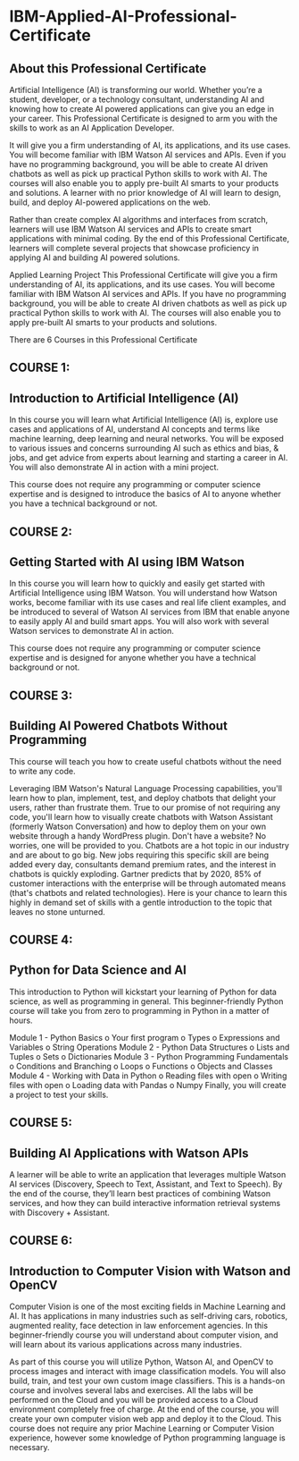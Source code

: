 # IBM-Applied-AI-Professional-Certificate

## About this Professional Certificate

Artificial Intelligence (AI) is transforming our world. Whether you’re a student, developer, or a technology consultant, understanding AI and knowing how to create AI powered applications can give you an edge in your career. This Professional Certificate is designed to arm you with the skills to work as an AI Application Developer.

It will give you a firm understanding of AI, its applications, and its use cases. You will become familiar with IBM Watson AI services and APIs. Even if you have no programming background, you will be able to create AI driven chatbots as well as pick up practical Python skills to work with AI. The courses will also enable you to apply pre-built AI smarts to your products and solutions. A learner with no prior knowledge of AI will learn to design, build, and deploy AI-powered applications on the web.

Rather than create complex AI algorithms and interfaces from scratch, learners will use IBM Watson AI services and APIs to create smart applications with minimal coding. By the end of this Professional Certificate, learners will complete several projects that showcase proficiency in applying AI and building AI powered solutions.

Applied Learning Project
This Professional Certificate will give you a firm understanding of AI, its applications, and its use cases. You will become familiar with IBM Watson AI services and APIs. If you have no programming background, you will be able to create AI driven chatbots as well as pick up practical Python skills to work with AI. The courses will also enable you to apply pre-built AI smarts to your products and solutions.

There are 6 Courses in this Professional Certificate

## COURSE 1:

## Introduction to Artificial Intelligence (AI)


In this course you will learn what Artificial Intelligence (AI) is, explore use cases and applications of AI, understand AI concepts and terms like machine learning, deep learning and neural networks. You will be exposed to various issues and concerns surrounding AI such as ethics and bias, & jobs, and get advice from experts about learning and starting a career in AI. You will also demonstrate AI in action with a mini project.

This course does not require any programming or computer science expertise and is designed to introduce the basics of AI to anyone whether you have a technical background or not.


## COURSE 2:

## Getting Started with AI using IBM Watson


In this course you will learn how to quickly and easily get started with Artificial Intelligence using IBM Watson. You will understand how Watson works, become familiar with its use cases and real life client examples, and be introduced to several of Watson AI services from IBM that enable anyone to easily apply AI and build smart apps. You will also work with several Watson services to demonstrate AI in action.

This course does not require any programming or computer science expertise and is designed for anyone whether you have a technical background or not.


## COURSE 3:

## Building AI Powered Chatbots Without Programming


This course will teach you how to create useful chatbots without the need to write any code.

Leveraging IBM Watson's Natural Language Processing capabilities, you'll learn how to plan, implement, test, and deploy chatbots that delight your users, rather than frustrate them. True to our promise of not requiring any code, you'll learn how to visually create chatbots with Watson Assistant (formerly Watson Conversation) and how to deploy them on your own website through a handy WordPress plugin. Don't have a website? No worries, one will be provided to you. Chatbots are a hot topic in our industry and are about to go big. New jobs requiring this specific skill are being added every day, consultants demand premium rates, and the interest in chatbots is quickly exploding. Gartner predicts that by 2020, 85% of customer interactions with the enterprise will be through automated means (that's chatbots and related technologies). Here is your chance to learn this highly in demand set of skills with a gentle introduction to the topic that leaves no stone unturned.


## COURSE 4:

## Python for Data Science and AI


This introduction to Python will kickstart your learning of Python for data science, as well as programming in general. This beginner-friendly Python course will take you from zero to programming in Python in a matter of hours.

Module 1 - Python Basics o Your first program o Types o Expressions and Variables o String Operations 
Module 2 - Python Data Structures o Lists and Tuples o Sets o Dictionaries 
Module 3 - Python Programming Fundamentals o Conditions and Branching o Loops o Functions o Objects and Classes 
Module 4 - Working with Data in Python o Reading files with open o Writing files with open o Loading data with Pandas o Numpy Finally, you will create a project to test your skills.


## COURSE 5:

## Building AI Applications with Watson APIs


A learner will be able to write an application that leverages multiple Watson AI services (Discovery, Speech to Text, Assistant, and Text to Speech). By the end of the course, they’ll learn best practices of combining Watson services, and how they can build interactive information retrieval systems with Discovery + Assistant.

## COURSE 6:

## Introduction to Computer Vision with Watson and OpenCV


Computer Vision is one of the most exciting fields in Machine Learning and AI. It has applications in many industries such as self-driving cars, robotics, augmented reality, face detection in law enforcement agencies. In this beginner-friendly course you will understand about computer vision, and will learn about its various applications across many industries.

As part of this course you will utilize Python, Watson AI, and OpenCV to process images and interact with image classification models. You will also build, train, and test your own custom image classifiers. This is a hands-on course and involves several labs and exercises. All the labs will be performed on the Cloud and you will be provided access to a Cloud environment completely free of charge. At the end of the course, you will create your own computer vision web app and deploy it to the Cloud. This course does not require any prior Machine Learning or Computer Vision experience, however some knowledge of Python programming language is necessary.

